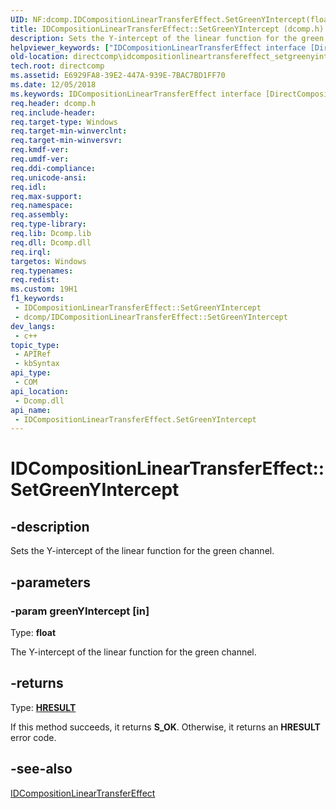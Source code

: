 ```yaml
---
UID: NF:dcomp.IDCompositionLinearTransferEffect.SetGreenYIntercept(float)
title: IDCompositionLinearTransferEffect::SetGreenYIntercept (dcomp.h)
description: Sets the Y-intercept of the linear function for the green channel.
helpviewer_keywords: ["IDCompositionLinearTransferEffect interface [DirectComposition]","SetGreenYIntercept method","IDCompositionLinearTransferEffect.SetGreenYIntercept","IDCompositionLinearTransferEffect::SetGreenYIntercept","IDCompositionLinearTransferEffect::SetGreenYIntercept(float)","SetGreenYIntercept","SetGreenYIntercept method [DirectComposition]","SetGreenYIntercept method [DirectComposition]","IDCompositionLinearTransferEffect interface","dcomp/IDCompositionLinearTransferEffect::SetGreenYIntercept","directcomp.idcompositionlineartransfereffect_setgreenyintercept"]
old-location: directcomp\idcompositionlineartransfereffect_setgreenyintercept.htm
tech.root: directcomp
ms.assetid: E6929FA8-39E2-447A-939E-7BAC7BD1FF70
ms.date: 12/05/2018
ms.keywords: IDCompositionLinearTransferEffect interface [DirectComposition],SetGreenYIntercept method, IDCompositionLinearTransferEffect.SetGreenYIntercept, IDCompositionLinearTransferEffect::SetGreenYIntercept, IDCompositionLinearTransferEffect::SetGreenYIntercept(float), SetGreenYIntercept, SetGreenYIntercept method [DirectComposition], SetGreenYIntercept method [DirectComposition],IDCompositionLinearTransferEffect interface, dcomp/IDCompositionLinearTransferEffect::SetGreenYIntercept, directcomp.idcompositionlineartransfereffect_setgreenyintercept
req.header: dcomp.h
req.include-header: 
req.target-type: Windows
req.target-min-winverclnt: 
req.target-min-winversvr: 
req.kmdf-ver: 
req.umdf-ver: 
req.ddi-compliance: 
req.unicode-ansi: 
req.idl: 
req.max-support: 
req.namespace: 
req.assembly: 
req.type-library: 
req.lib: Dcomp.lib
req.dll: Dcomp.dll
req.irql: 
targetos: Windows
req.typenames: 
req.redist: 
ms.custom: 19H1
f1_keywords:
 - IDCompositionLinearTransferEffect::SetGreenYIntercept
 - dcomp/IDCompositionLinearTransferEffect::SetGreenYIntercept
dev_langs:
 - c++
topic_type:
 - APIRef
 - kbSyntax
api_type:
 - COM
api_location:
 - Dcomp.dll
api_name:
 - IDCompositionLinearTransferEffect.SetGreenYIntercept
---
```


# IDCompositionLinearTransferEffect::SetGreenYIntercept


## -description

Sets the Y-intercept of the linear function for the green channel.

## -parameters

### -param greenYIntercept [in]

Type: <b>float</b>

The Y-intercept of the linear function for the green channel.

## -returns

Type: <b><a href="/windows/win32/com/structure-of-com-error-codes">HRESULT</a></b>

If this method succeeds, it returns <b>S_OK</b>. Otherwise, it returns an <b>HRESULT</b> error code.

## -see-also

<a href="/windows/desktop/api/dcomp/nn-dcomp-idcompositionlineartransfereffect">IDCompositionLinearTransferEffect</a>